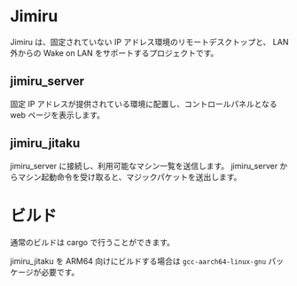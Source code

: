 # Jimiru
Jimiru は、固定されていない IP アドレス環境のリモートデスクトップと、 LAN 外からの Wake on LAN をサポートするプロジェクトです。

## jimiru_server
固定 IP アドレスが提供されている環境に配置し、コントロールパネルとなる web ページを表示します。

## jimiru_jitaku
jimiru_server に接続し、利用可能なマシン一覧を送信します。
jimiru_server からマシン起動命令を受け取ると、マジックパケットを送出します。

# ビルド
通常のビルドは cargo で行うことができます。

jimiru_jitaku を ARM64 向けにビルドする場合は `gcc-aarch64-linux-gnu` パッケージが必要です。
